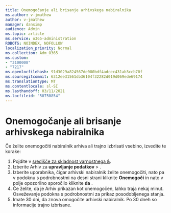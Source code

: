 ```yaml
---
title: Onemogočanje ali brisanje arhivskega nabiralnika
ms.author: v-jmathew
author: v-jmathew
manager: dansimp
audience: Admin
ms.topic: article
ms.service: o365-administration
ROBOTS: NOINDEX, NOFOLLOW
localization_priority: Normal
ms.collection: Adm_O365
ms.custom:
- "3100008"
- "7217"
ms.openlocfilehash: 91d3029a824567de080bdf4adcec431ab3ccb70f
ms.sourcegitcommit: 6312ee31561db36104f32282d019d069ede69174
ms.translationtype: MT
ms.contentlocale: sl-SI
ms.lasthandoff: 03/11/2021
ms.locfileid: "50750854"
---
```

# <a name="disable-or-delete-an-archive-mailbox"></a>Onemogočanje ali brisanje arhivskega nabiralnika

Če želite onemogočiti nabiralnik arhiva ali trajno izbrisati vsebino, izvedite te korake:

1. Pojdite v [središče za skladnost varnostnega &]( https://go.microsoft.com/fwlink/p/?linkid=2077143).
2. Izberite Arhiv za **upravljanje podatkov**  >  .
3. Izberite uporabnika, čigar arhivski nabiralnik želite onemogočiti, nato pa v podoknu s podrobnostmi na desni strani kliknite **Onemogoči** in nato v polje opozorilno sporočilo kliknite **da** .
4. Če želite, da je Arhiv prikazan kot onemogočen, lahko traja nekaj minut. Osveževanje podokna s podrobnostmi za prikaz posodobljenega stanja.
5. Imate 30 dni, da znova omogočite arhivski nabiralnik. Po 30 dneh so informacije trajno izbrisane.
